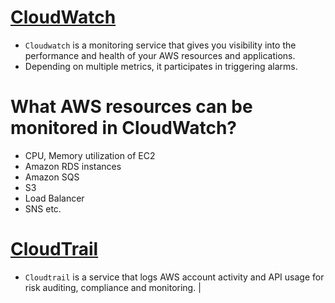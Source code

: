 
# [CloudWatch](https://aws.amazon.com/cloudwatch/) 
- `Cloudwatch` is a monitoring service that gives you visibility into the performance and health of your AWS resources and applications. 
- Depending on multiple metrics, it participates in triggering alarms. 

# What AWS resources can be monitored in CloudWatch?
- CPU, Memory utilization of EC2
- Amazon RDS instances
- Amazon SQS
- S3
- Load Balancer
- SNS etc.  

# [CloudTrail](https://docs.aws.amazon.com/awscloudtrail/latest/userguide/cloudtrail-user-guide.html) 
- `Cloudtrail` is a service that logs AWS account activity and API usage for risk auditing, compliance and monitoring.                                                                                                                                                                                                                                                                                                                                                                                                                                                           |
